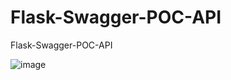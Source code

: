 # Flask-Swagger-POC-API
Flask-Swagger-POC-API

![image](https://user-images.githubusercontent.com/2716202/103524873-4b4ef180-4ea4-11eb-9144-8d4ff1f9566a.png)

